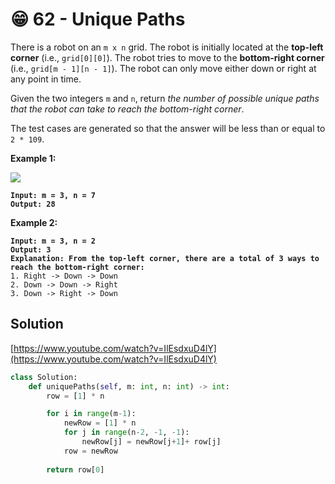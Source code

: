 # 😁 62 - Unique Paths

There is a robot on an `m x n` grid. The robot is initially located at the **top-left corner** (i.e., `grid[0][0]`). The robot tries to move to the **bottom-right corner** (i.e., `grid[m - 1][n - 1]`). The robot can only move either down or right at any point in time.

Given the two integers `m` and `n`, return _the number of possible unique paths that the robot can take to reach the bottom-right corner_.

The test cases are generated so that the answer will be less than or equal to `2 * 109`.

&#x20;

**Example 1:**

![](https://assets.leetcode.com/uploads/2018/10/22/robot\_maze.png)

<pre><code><strong>Input: m = 3, n = 7
</strong><strong>Output: 28
</strong></code></pre>

**Example 2:**

<pre><code><strong>Input: m = 3, n = 2
</strong><strong>Output: 3
</strong><strong>Explanation: From the top-left corner, there are a total of 3 ways to reach the bottom-right corner:
</strong>1. Right -> Down -> Down
2. Down -> Down -> Right
3. Down -> Right -> Down
</code></pre>

## Solution

[https://www.youtube.com/watch?v=IlEsdxuD4lY](https://www.youtube.com/watch?v=IlEsdxuD4lY)

```python
class Solution:
    def uniquePaths(self, m: int, n: int) -> int:
        row = [1] * n 

        for i in range(m-1):
            newRow = [1] * n 
            for j in range(n-2, -1, -1):
                newRow[j] = newRow[j+1]+ row[j]
            row = newRow
        
        return row[0]

```

